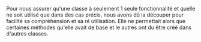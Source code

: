 Pour nous assurer qu'une classe à seulement 1 seule fonctionnalité et quelle ne soit utilisé que dans des cas précis, nous avons dû la découper pour facilité sa compréhension et sa ré utilisation.
Elle ne permettait alors que certaines méthodes qu'elle avait de base et le autres ont du être créé dans d'autres classes.
